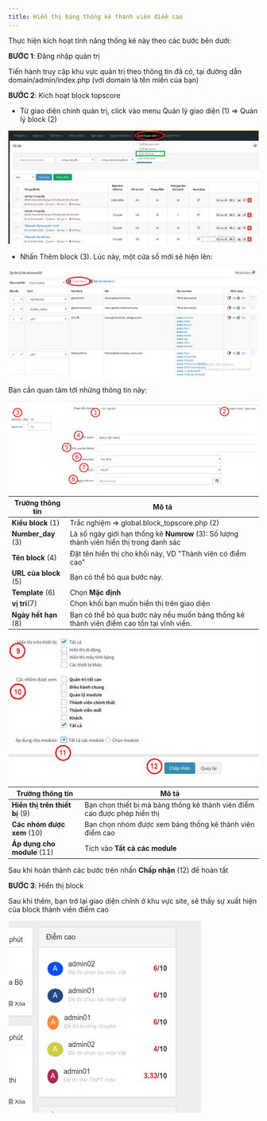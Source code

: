 ```yaml
---
title: Hiển thị bảng thống kê thành viên điểm cao
---
```


Thực hiện kích hoạt tính năng thống kê này theo các bước bên dưới:

**BƯỚC 1**: Đăng nhập quản trị

Tiến hành truy cập khu vực quản trị theo thông tin đã có, tại đường dẫn domain/admin/index.php (với domain là tên miền của bạn)
 
**BƯỚC 2**: Kích hoạt block topscore

- Từ giao diện chính quản trị, click vào menu Quản lý giao diện (1) => Quản lý block (2)

![](../images/test/Danh-sach-diem-cao.png)  

- Nhấn Thêm block (3). Lúc này, một cửa sổ mới sẽ hiện lên:

![](../images/test/danh-sach-diem-cao-1.png) 

Bạn cần quan tâm tới những thông tin này:

![](../images/test/danh-sach-diem-cao-2.png) 

| **Trường thông tin** | **Mô tả** |
| -------------------- | --------- |
| **Kiểu block** (1) | Trắc nghiệm => global.block_topscore.php (2) |
| **Number_day** (3) | Là số ngày giới hạn thống kê **Numrow** (3): Số lượng thành viên hiển thị trong danh sác |
| **Tên block** (4) | Đặt tên hiển thị cho khối này, VD "Thành viên có điểm cao" |
| **URL của block** (5) | Bạn có thể bỏ qua bước này.  |
| **Template** (6) | Chọn **Mặc định** |
| **vị trí**(7) | Chọn khối bạn muốn hiển thị trên giao diện |
| **Ngày hết hạn** (8) | Bạn có thể bỏ qua bước này nếu muốn bảng thống kê thành viên điểm cao tồn tại vĩnh viển. |

![](../images/test/danh-sach-diem-cao-3.jpg) 

| **Trường thông tin** | **Mô tả** |
| ---------------------| --------- |
| **Hiển thị trên thiết bị** (9) | Bạn chọn thiết bị mà bảng thống kê thành viên điểm cao được phép hiển thị |
| **Các nhóm được xem** (10) | Bạn chọn nhóm được xem bảng thống kê thành viên điểm cao |
|  **Áp dụng cho module** (11) |  Tích vào **Tất cả các module** |

Sau khi hoàn thành các bước trên nhấn **Chấp nhận** (12) để hoàn tất

**BƯỚC 3**: Hiển thị block

Sau khi thêm, bạn trở lại giao diện chính ở khu vực site, sẽ thấy sự xuất hiện của block thành viên điểm cao

![](../images/test/danh-sach-diem-cao-4.png) 

